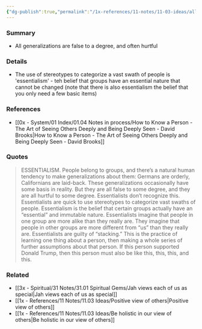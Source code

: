 ```yaml
---
{"dg-publish":true,"permalink":"/1x-references/11-notes/11-03-ideas/all-generalizations-are-false/","title":"All generalizations are false","created":"2025-08-08T07:41:43.715+03:00","updated":"2025-08-08T18:04:24.834+03:00"}
---
```



### Summary
- All generalizations are false to a degree, and often hurtful

### Details
- The use of stereotypes to categorize a vast swath of people is 'essentialism' - teh belief that groups have an essential nature that cannot be changed (note that there is also essentialism the belief that you only need a few basic items)

### References
- [[0x - System/01 Index/01.04 Notes in process/How to Know a Person - The Art of Seeing Others Deeply and Being Deeply Seen - David Brooks\|How to Know a Person - The Art of Seeing Others Deeply and Being Deeply Seen - David Brooks]]

### Quotes
> ESSENTIALISM. People belong to groups, and there’s a natural human tendency to make generalizations about them: Germans are orderly, Californians are laid-back. These generalizations occasionally have some basis in reality. But they are all false to some degree, and they are all hurtful to some degree. Essentialists don’t recognize this. Essentialists are quick to use stereotypes to categorize vast swaths of people. Essentialism is the belief that certain groups actually have an “essential” and immutable nature. Essentialists imagine that people in one group are more alike than they really are. They imagine that people in other groups are more different from “us” than they really are. Essentialists are guilty of “stacking.” This is the practice of learning one thing about a person, then making a whole series of further assumptions about that person. If this person supported Donald Trump, then this person must also be like this, this, this, and this.

### Related
- [[3x - Spiritual/31 Notes/31.01 Spiritual Gems/Jah views each of us as special\|Jah views each of us as special]]
- [[1x - References/11 Notes/11.03 Ideas/Positive view of others\|Positive view of others]]
- [[1x - References/11 Notes/11.03 Ideas/Be holistic in our view of others\|Be holistic in our view of others]]
